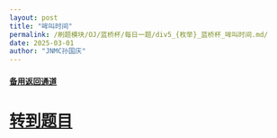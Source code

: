 ```yaml
---
layout: post
title: "哞叫时间"
permalink: /刷题模块/OJ/蓝桥杯/每日一题/div5_{枚举}_蓝桥杯_哞叫时间.md/
date: 2025-03-01
author: "JNMC孙国庆"
---
```


#### [备用返回通道](../../README.md)
# [转到题目](https://www.acwing.com/problem/content/6126/)
